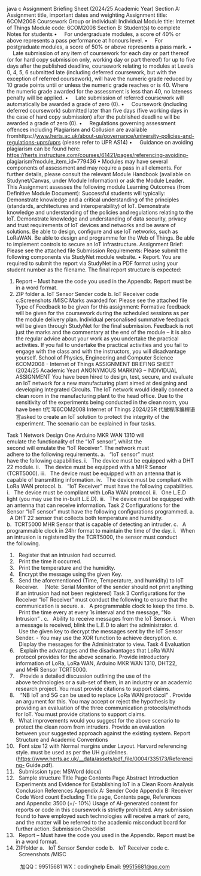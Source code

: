 java c
Assignment Briefing Sheet (2024/25 Academic Year) 
Section A: Assignment title, important dates and weighting 
Assignment title: 6COM2008 Coursework 
Group or individual: Individual 
Module title: Internet of Things 
Module code: 6COM2008 
Section B: Student(s) to complete 
Notes for students 
•     For undergraduate modules, a score of 40% or above represents a pass performance at honours level. 
•     For postgraduate modules, a score of 50% or above represents a pass mark. 
•     Late submission of any item of coursework for each day or part thereof (or for hard copy 
submission only, working day or part thereof) for up to five days after the published deadline, 
coursework relating to modules at Levels 0, 4, 5, 6 submitted late (including deferred 
coursework, but with the exception of referred coursework), will have the numeric grade 
reduced by 10 grade points until or unless the numeric grade reaches or is 40. Where the 
numeric grade awarded for the assessment is less than 40, no lateness penalty will be applied. 
•     Late submission of referred coursework will automatically be awarded a grade of zero (0). 
•     Coursework (including deferred coursework) submitted later than five days (five working days in the case of hard copy submission) after the published deadline will be awarded a grade of zero (0). 
•     Regulations governing assessment offences including Plagiarism and Collusion are available 
fromhttps://www.herts.ac.uk/about-us/governance/university-policies-and-regulations-uprs/uprs (please refer to UPR AS14) 
•     Guidance on avoiding plagiarism can be found here: 
https://herts.instructure.com/courses/61421/pages/referencing-avoiding- plagiarism?module_item_id=779436 
• Modules may have several components of assessment and may require a pass in all elements. 
For further details, please consult the relevant Module Handbook (available on Studynet/Canvas, under Module Information) or ask the Module Leader. 
This Assignment assesses the following module Learning Outcomes (from Definitive Module Document): 
Successful students will typically:
Demonstrate knowledge and a critical understanding of the principles (standards, architectures and interoperability) of loT.
Demonstrate knowledge and understanding of the policies and regulations relating to the loT.
Demonstrate knowledge and understanding of data security, privacy and trust requirements of loT devices and networks and be aware of solutions.
Be able to design, configure and use loT networks, such as LoRaWAN.
Be able to design and programme for the Web of Things.
Be able to implement controls to secure an loT infrastructure.
Assignment Brief: 
Please see the attached file
Submission Requirements: 
Please submit the following components via StudyNet module website.
• Report. You are required to submit the report via StudyNet in a PDF format using your student number as the filename.
The final report structure is expected:
1. Report – Must have the code you used in the Appendix. Report must be in a word format.
2. ZIP folder
a. IoT Sensor Sender code
b. IoT Receiver code
c.Screenshots /MISC
Marks awarded for: 
Please see the attached file
Type of Feedback to be given for this assignment: 
Formative feedback will be given for the coursework during the scheduled sessions as per the module delivery plan. Individual personalised summative feedback will be given through StudyNet for the final submission. Feedback is not just the marks and the commentary at the end of the module – it is also the regular advice about your work as you undertake the practical activities. If you fail to undertake the practical activities and you fail to engage with the class and with the instructors, you will disadvantage yourself.
School of Physics, Engineering and Computer Science 6COM2008 - Internet of Things 
ASSIGNMENT BRIEFING SHEET (2024/25 Academic Year) ANONYMOUS MARKING – INDIVIDUAL ASSIGNMENT 
You have been hired to design, test, secure, and evaluate an IoT network for a new manufacturing plant aimed at designing and developing Integrated Circuits. The IoT network would ideally connect a clean room in the manufacturing plant to the head office. Due to the sensitivity of the experiments being conducted in the clean room, you have been t代 写6COM2008 Internet of Things 2024/25R
代做程序编程语言asked to create an IoT solution to protect the integrity of the experiment. The scenario can be explained in four tasks.  

Task 1 Network Design 
One Arduino MKR WAN 1310 will emulate the functionality of the “IoT sensor”, whilst the second will emulate the “IoT Receiver”. The network must adhere to the following requirements.
a.   “IoT sensor” must have the following capabilities.
i.   The device must be equipped with a DHT 22 module.
ii.   The device must be equipped with a MHR Sensor (TCRT5000).
iii.   The device must be equipped with an antenna that is capable of transmitting information.
iv.   The device must be compliant with LoRa WAN protocol.
b.   “IoT Receiver” must have the following capabilities.
i.   The device must be compliant with LoRa WAN protocol.
ii.   One L.E.D light (you may use the in-built L.E.D).
iii.   The device must be equipped with an antenna that can receive information.
Task 2 Configurations for the Sensor 
“IoT sensor” must have the following configurations programmed.
a.   A DHT 22 sensor that collects both temperature and humidity.
b.  TCRT5000 MHR Sensor that is capable of detecting an intruder.
c.   A programmable clock in 24hr format to maintain the time of the day.
i.   When an intrusion is registered by the TCRT5000, the sensor must conduct the following.
1.   Register that an intrusion had occurred.
2.   Print the time it occurred.
3.   Print the temperature and the humidity.
4.   Encrypt the message using the given Key.
5.   Send the aforementioned (Time, Temperature, and humidity) to IoT Receiver.    (Note: Serial Monitor of the sender should not print anything if an intrusion had not been registered)
Task 3 Configurations for the Receiver 
“IoT Receiver” must conduct the following to ensure that the communication is secure.
a.   A programmable clock to keep the time.
b.   Print the time every at every 1s interval and the message, “No Intrusion” .
c.   Ability to receive messages from the IoT Sensor.
i.   When a message is received, blink the L.E.D to alert the administrator.
d.   Use the given key to decrypt the messages sent by the IoT Sensor Sender. - You may use the XOR function to achieve decryption.
e.   Display the messages for the Administrator to view.
Task 4 Evaluation 
1.    Explain the advantages and the disadvantages that LoRa WAN protocol provides for the above
scenario. Provide introductory information of LoRa, LoRa WAN, Arduino MKR WAN 1310, DHT22, and MHR Sensor TCRT5000.
2.    Provide a detailed discussion outlining the use of the above technologies or a sub-set of them, in an industry or an academic research project. You must provide citations to support claims.
3.    “NB IoT and 5G can be used to replace LoRa WAN protocol” . Provide an argument for this. You may accept or reject the hypothesis by providing an evaluation of the three communication protocols/methods for IoT. You must provide citations to support claims.
4.   What improvements would you suggest for the above scenario to protect the clean room from intruders. Provide an evaluation between your suggested approach against the existing system.
Report Structure and Academic Conventions 
1.   Font size 12 with Normal margins under Layout. Harvard referencing style. must be used as per the
UH guidelines. (https://www.herts.ac.uk/__data/assets/pdf_file/0004/335173/Referencing- Guide.pdf).
2.   Submission type: MSWord (docx)
3.   Sample structure
Title Page 
Contents Page 
Abstract 
Introduction 
Experiments and Evidence for Establishing IoT in a Clean Room 
Analysis 
Conclusion 
References 
Appendix A: Sender Code 
Appendix B: Receiver Code 
Word count Excluding Title page, Contents page, References and Appendix: 3500 (+/- 10%)
Usage of AI-generated content for reports or code in this coursework is strictly prohibited. Any submission found to have employed such technologies will receive a mark of zero, and the matter will be referred to the academic misconduct board for further action. 
Submission Checklist 
1.   Report – Must have the code you used in the Appendix. Report must be in a word format. 
2. ZIPfolder 
a.   IoT Sensor Sender code 
b.   IoT Receiver code 
c.   Screenshots /MISC 





         
加QQ：99515681  WX：codinghelp  Email: 99515681@qq.com
